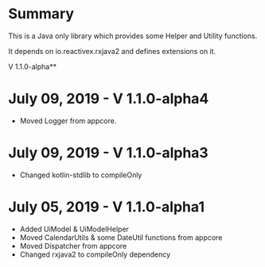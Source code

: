 Summary
=======
This is a Java only library which provides some Helper and Utility functions.

It depends on io.reactivex.rxjava2 and defines extensions on it. 

V 1.1.0-alpha**

July 09, 2019 - V 1.1.0-alpha4
=======
- Moved Logger from appcore.

July 09, 2019 - V 1.1.0-alpha3
=======
- Changed kotlin-stdlib to compileOnly

July 05, 2019 - V 1.1.0-alpha1
=======
- Added UiModel & UiModelHelper
- Moved CalendarUtils & some DateUtil functions from appcore
- Moved Dispatcher from appcore
- Changed rxjava2 to compileOnly dependency
